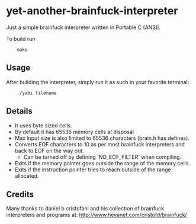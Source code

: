 yet-another-brainfuck-interpreter
=================================

Just a simple brainfuck interpreter written in Portable C (ANSI).

To build run

		make

Usage
------------
After building the interpreter, simply run it as such in your favorite terminal:

		./yabi filename

Details
------------
* It uses byte sized cells.
* By default it has 65536 memory cells at disposal
* Max input size is also limited to 65536 characters (brain.h has defines).
* Converts EOF characters to 10 as per most brainfuck interpreters and back to EOF on the way out.
    * Can be turned off by defining 'NO_EOF_FILTER' when compiling.
* Exits if the memory pointer goes outside the range of the memory cells.
* Exits if the instruction pointer tries to reach outside of the range allocated. 

Credits
------------
Many thanks to daniel b cristofani and his collection of brainfuck interpreters and programs at:
	http://www.hevanet.com/cristofd/brainfuck/
